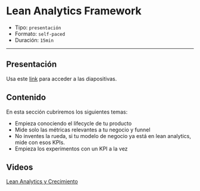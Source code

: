 # Lean Analytics Framework

* Tipo: `presentación`
* Formato: `self-paced`
* Duración: `15min`

***

## Presentación
Usa este [link](https://drive.google.com/open?id=1I3GfVlr3AIUiivcEXnnI14SZYT8vMzxMU5uySRtWFYQ) para acceder a las diapositivas.

## Contenido
En esta sección cubriremos los siguientes temas:

* Empieza conociendo el lifecycle de tu producto
* Mide solo las métricas relevantes a tu negocio y funnel
* No inventes la rueda, si tu modelo de negocio ya está en lean
analytics, mide con esos KPIs.
* Empieza los experimentos con un KPI a la vez

## Videos
[Lean Analytics y Crecimiento](https://www.useloom.com/share/20c0622b8e9d405abb5771e11f6a8a79)



